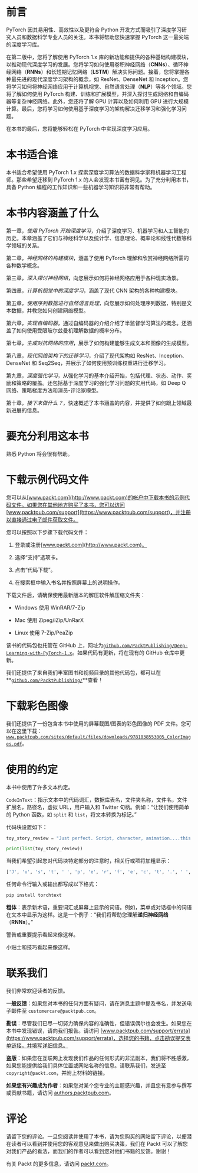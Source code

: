 # 前言

PyTorch 因其易用性、高效性以及更符合 Python 开发方式而吸引了深度学习研究人员和数据科学专业人员的关注。本书将帮助您快速掌握 PyTorch 这一最尖端的深度学习库。

在第二版中，您将了解使用 PyTorch 1.x 库的新功能和提供的各种基础构建模块，以推动现代深度学习的发展。您将学习如何使用卷积神经网络（**CNNs**）、循环神经网络（**RNNs**）和长短期记忆网络（**LSTM**）解决实际问题。接着，您将掌握各种最先进的现代深度学习架构的概念，如 ResNet、DenseNet 和 Inception。您将学习如何将神经网络应用于计算机视觉、自然语言处理（**NLP**）等各个领域。您将了解如何使用 PyTorch 构建、训练和扩展模型，并深入探讨生成网络和自编码器等复杂神经网络。此外，您还将了解 GPU 计算以及如何利用 GPU 进行大规模计算。最后，您将学习如何使用基于深度学习的架构解决迁移学习和强化学习问题。

在本书的最后，您将能够轻松在 PyTorch 中实现深度学习应用。

# 本书适合谁

本书适合希望使用 PyTorch 1.x 探索深度学习算法的数据科学家和机器学习工程师。那些希望迁移到 PyTorch 1.x 的人会发现本书富有洞见。为了充分利用本书，具备 Python 编程的工作知识和一些机器学习知识将非常有帮助。

# 本书内容涵盖了什么

第一章，*使用 PyTorch 开始深度学习*，介绍了深度学习、机器学习和人工智能的历史。本章涵盖了它们与神经科学以及统计学、信息理论、概率论和线性代数等科学领域的关系。

第二章，*神经网络的构建模块*，涵盖了使用 PyTorch 理解和欣赏神经网络所需的各种数学概念。

第三章，*深入探讨神经网络*，向您展示如何将神经网络应用于各种现实场景。

第四章，*计算机视觉中的深度学习*，涵盖了现代 CNN 架构的各种构建模块。

第五章，*使用序列数据进行自然语言处理*，向您展示如何处理序列数据，特别是文本数据，并教您如何创建网络模型。

第六章，*实现自编码器*，通过自编码器的介绍介绍了半监督学习算法的概念。还涵盖了如何使用受限玻尔兹曼机理解数据的概率分布。

第七章，*生成对抗网络的应用*，展示了如何构建能够生成文本和图像的生成模型。

第八章，*现代网络架构下的迁移学习*，介绍了现代架构如 ResNet、Inception、DenseNet 和 Seq2Seq，并展示了如何使用预训练权重进行迁移学习。

第九章，*深度强化学习*，从强化学习的基本介绍开始，包括代理、状态、动作、奖励和策略的覆盖。还包括基于深度学习的强化学习问题的实用代码，如 Deep Q 网络、策略梯度方法和演员-评论家模型。

第十章，*接下来做什么？*，快速概述了本书涵盖的内容，并提供了如何跟上领域最新进展的信息。

# 要充分利用这本书

熟悉 Python 将会很有帮助。

# 下载示例代码文件

您可以从[www.packt.com](http://www.packt.com)的帐户中下载本书的示例代码文件。如果您在其他地方购买了本书，您可以访问[www.packtpub.com/support](https://www.packtpub.com/support)，并注册以直接通过电子邮件获取文件。

您可以按照以下步骤下载代码文件：

1.  登录或注册[www.packt.com](http://www.packt.com)。

1.  选择“支持”选项卡。

1.  点击“代码下载”。

1.  在搜索框中输入书名并按照屏幕上的说明操作。

下载文件后，请确保使用最新版本的解压软件解压缩文件夹：

+   Windows 使用 WinRAR/7-Zip

+   Mac 使用 Zipeg/iZip/UnRarX

+   Linux 使用 7-Zip/PeaZip

该书的代码包也托管在 GitHub 上，网址为[`github.com/PacktPublishing/Deep-Learning-with-PyTorch-1.x`](https://github.com/PacktPublishing/Deep-Learning-with-PyTorch-1.x)。如果代码有更新，将在现有的 GitHub 仓库中更新。

我们还提供了来自我们丰富图书和视频目录的其他代码包，都可以在**[`github.com/PacktPublishing/`](https://github.com/PacktPublishing/)**查看！

# 下载彩色图像

我们还提供了一份包含本书中使用的屏幕截图/图表的彩色图像的 PDF 文件。您可以在这里下载：[`www.packtpub.com/sites/default/files/downloads/9781838553005_ColorImages.pdf`](https://www.packtpub.com/sites/default/files/downloads/9781838553005_ColorImages.pdf)。

# 使用的约定

本书中使用了许多文本约定。

`CodeInText`：指示文本中的代码词汇，数据库表名，文件夹名称，文件名，文件扩展名，路径名，虚拟 URL，用户输入和 Twitter 句柄。例如：“让我们使用简单的 Python 函数，如 `split` 和 `list`，将文本转换为标记。”

代码块设置如下：

```py
toy_story_review = "Just perfect. Script, character, animation....this manages to break free of the yoke of 'children's movie' to simply be one of the best movies of the 90's, full-stop."

print(list(toy_story_review))
```

当我们希望引起您对代码块特定部分的注意时，相关行或项将加粗显示：

```py
['J', 'u', 's', 't', ' ', 'p', 'e', 'r', 'f', 'e', 'c', 't', '.', ' ', 'S', 'c', 'r', 'i', 'p', 't', ',', ' ', 'c', 'h', 'a', 'r', 'a', 'c', 't', 'e', 'r', ',', ' ', 'a', 'n', 'i', 'm', 'a', 't', 'i', 'o', 'n', '.', '.', '.', '.', 't', 'h', 'i', 's', ' ', 'm', 'a', 'n', 'a', 'g', 'e', 's', ' ', 't', 'o', ' ', 'b', 'r', 'e', 'a', 'k', ' ', 'f', 'r', 'e', 'e', ' ', 'o', 'f', ' ', 't', 'h', 'e', ' ', 'y', 'o', 'k', 'e', ' ', 'o', 'f', ' ', "'", 'c', 'h', 'i', 'l', 'd', 'r', 'e', 'n', "'", 's', ' ', 'm', 'o', 'v', 'i', 'e', "'", ' ', 't', 'o', ' ', 's', 'i', 'm', 'p', 'l', 'y', ' ', 'b', 'e', ' ', 'o', 'n', 'e', ' ', 'o', 'f', ' ', 't', 'h', 'e', ' ', 'b', 'e', 's', 't', ' ', 'm', 'o', 'v', 'i', 'e', 's', ' ', 'o', 'f', ' ', 't', 'h', 'e', ' ', '9', '0', "'", 's', ',', ' ', 'f', 'u', 'l', 'l', '-', 's', 't', 'o', 'p', '.']
```

任何命令行输入或输出都写成以下格式：

```py
pip install torchtext
```

**粗体**：表示新术语，重要词汇或屏幕上显示的词语。例如，菜单或对话框中的词语在文本中显示为这样。这是一个例子：“我们将帮助您理解**递归神经网络**（**RNNs**）。”

警告或重要提示看起来像这样。

小贴士和技巧看起来像这样。

# 联系我们

我们非常欢迎读者的反馈。

**一般反馈**：如果您对本书的任何方面有疑问，请在消息主题中提及书名，并发送电子邮件至 `customercare@packtpub.com`。

**勘误**：尽管我们已尽一切努力确保内容的准确性，但错误偶尔也会发生。如果您在本书中发现错误，请向我们报告。请访问 [www.packtpub.com/support/errata](https://www.packtpub.com/support/errata)，选择您的书籍，点击勘误提交表单链接，并填写详细信息。

**盗版**：如果您在互联网上发现我们作品的任何形式的非法副本，我们将不胜感激，如果您能提供给我们具体位置或网站名称的信息。请联系我们，发送至 `copyright@packt.com`，并附上材料的链接。

**如果您有兴趣成为作者**：如果您对某个您专业的主题感兴趣，并且您有意参与撰写或贡献书籍，请访问 [authors.packtpub.com](http://authors.packtpub.com/)。

# 评论

请留下您的评论。一旦您阅读并使用了本书，请为您购买的网站留下评论，以便潜在读者可以看到并使用您的客观意见来做出购买决策，我们在 Packt 可以了解您对我们产品的看法，而我们的作者可以看到您对他们书籍的反馈。谢谢！

有关 Packt 的更多信息，请访问 [packt.com](http://www.packt.com/)。

